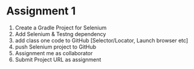 # Assignment 1
1. Create a Gradle Project for Selenium
2. Add Selenium & Testng dependency
3.  add class one code to GitHub [Selector/Locator, Launch browser etc]
3. push Selenium project to GitHub
4. Assignment me as collaborator
5. Submit Project URL as assignment
